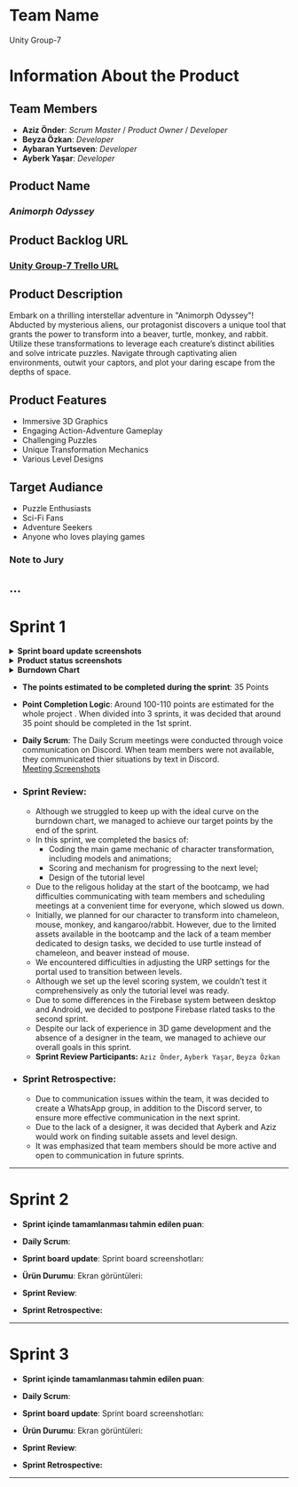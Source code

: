 # **Team Name**
Unity Group-7

# Information About the Product

## Team Members
- **Aziz Önder**: *Scrum Master* / *Product Owner* / *Developer*
- **Beyza Özkan**: *Developer*
- **Aybaran Yurtseven**: *Developer*
- **Ayberk Yaşar**: *Developer*
  

## Product Name
### ***Animorph Odyssey***

## Product Backlog URL
### [**Unity Group-7 Trello URL**](https://trello.com/b/YsJvfJ2v/ouo-bootcamp-grup07)   

## Product Description

Embark on a thrilling interstellar adventure in "Animorph Odyssey"! Abducted by mysterious aliens, our protagonist discovers a unique tool that grants the power to transform into a beaver, turtle, monkey, and rabbit. Utilize these transformations to leverage each creature’s distinct abilities and solve intricate puzzles. Navigate through captivating alien environments, outwit your captors, and plot your daring escape from the depths of space.

## Product Features
- Immersive 3D Graphics
- Engaging Action-Adventure Gameplay
- Challenging Puzzles
- Unique Transformation Mechanics
- Various Level Designs

## Target Audiance
- Puzzle Enthusiasts
- Sci-Fi Fans
- Adventure Seekers
- Anyone who loves playing games

### Note to Jury
...
---

# Sprint 1

<details> 
<summary> <strong> Sprint board update screenshots </strong> </summary>
  
- Initial Board: ![Initial Board](ProjectManagement/Sprint1Documents/Board%20Screenshots/v1.png) <br> <br>  
- 2nd Version: ![2nd Version](ProjectManagement/Sprint1Documents/Board%20Screenshots/v2.png) <br> <br>  
- End of The Sprint: ![3rd Version](ProjectManagement/Sprint1Documents/Board%20Screenshots/v3.png) <br> <br>

</details>

<details>
<summary> <strong> Product status screenshots </strong> </summary>
  
- Human Model: <br> ![Human](ProjectManagement/Sprint1Documents/Product%20Status%20Pictures/model1.png) <br> <br>  
- Monkey Model: <br> ![Monkey](ProjectManagement/Sprint1Documents/Product%20Status%20Pictures/model2.png)) <br> <br>  
- Rabbit Model: <br> ![Rabbit](ProjectManagement/Sprint1Documents/Product%20Status%20Pictures/model3.png)) <br> <br>
- Turtle Model: <br> ![Turtle](ProjectManagement/Sprint1Documents/Product%20Status%20Pictures/model4.png) <br> <br>
- Beaver Model: <br> ![Beaver](ProjectManagement/Sprint1Documents/Product%20Status%20Pictures/model5.png) <br> <br>
<br> <br>
- In-game Screenshot-1: <br> ![ss1](ProjectManagement/Sprint1Documents/Product%20Status%20Pictures/In-game1.png) <br> <br>
- In-game Screenshot-2: <br> ![ss2](ProjectManagement/Sprint1Documents/Product%20Status%20Pictures/In-game2.png) <br> <br>
- In-game Screenshot-3: <br> ![ss3](ProjectManagement/Sprint1Documents/Product%20Status%20Pictures/In-game3.png) <br> <br>

</details>

<details> 
<summary> <strong> Burndown Chart </strong> </summary>
  
- Burndown Chart: <br> ![Burndown Chart](ProjectManagement/Sprint1Documents/BurndownChart.png) <br> <br>

</details>

- **The points estimated to be completed during the sprint**: 35 Points

- **Point Completion Logic**: Around 100-110 points are estimated for the whole project . When divided into 3 sprints, it was decided that around 35 point should be completed in the 1st sprint.

- **Daily Scrum**: The Daily Scrum meetings were conducted through voice communication on Discord. When team members were not available, they communicated thier situations by text in Discord. <br>
 [Meeting Screenshots](https://imgur.com/a/lyRLkC5)   

- ### **Sprint Review**: 
    - Although we struggled to keep up with the ideal curve on the burndown chart, we managed to achieve our target points by the end of the sprint.
     - In this sprint, we completed the basics of:
        - Coding the main game mechanic of character transformation, including models and animations;
        - Scoring and mechanism for progressing to the next level;
        - Design of the tutorial level
    - Due to the religous holiday at the start of the bootcamp, we had difficulties communicating with team members and scheduling meetings at a convenient time for everyone, which slowed us down.
    - Initially, we planned for our character to transform into chameleon, mouse, monkey, and kangaroo/rabbit. However, due to the limited assets available in the bootcamp and the lack of a team member dedicated to design tasks, we decided to use turtle instead of chameleon, and beaver instead of mouse.
    - We encountered difficulties in adjusting the URP settings for the portal used to transition between levels.
    - Although we set up the level scoring system, we couldn’t test it comprehensively as only the tutorial level was ready.
    - Due to some differences in the Firebase system between desktop and Android, we decided to postpone Firebase rlated tasks to the second sprint.
    - Despite our lack of experience in 3D game development and the absence of a designer in the team, we managed to achieve our overall goals in this sprint.
    - **Sprint Review Participants:** `Aziz Önder`, `Ayberk Yaşar`, `Beyza Özkan`

- ### **Sprint Retrospective:**
    - Due to communication issues within the team, it was decided to create a WhatsApp group, in addition to the Discord server, to ensure more effective communication in the next sprint.
    - Due to the lack of a designer, it was decided that Ayberk and Aziz would work on finding suitable assets and level design.
    - It was emphasized that team members should be more active and open to communication in future sprints.

---

# Sprint 2

- **Sprint içinde tamamlanması tahmin edilen puan**: 

- **Daily Scrum**: 

- **Sprint board update**: Sprint board screenshotları: 


- **Ürün Durumu**: Ekran görüntüleri:

- **Sprint Review**: 


- **Sprint Retrospective:**



---

# Sprint 3

- **Sprint içinde tamamlanması tahmin edilen puan**: 


- **Daily Scrum**:

- **Sprint board update**: Sprint board screenshotları: 


- **Ürün Durumu**: Ekran görüntüleri:


- **Sprint Review**: 


- **Sprint Retrospective:**



---
